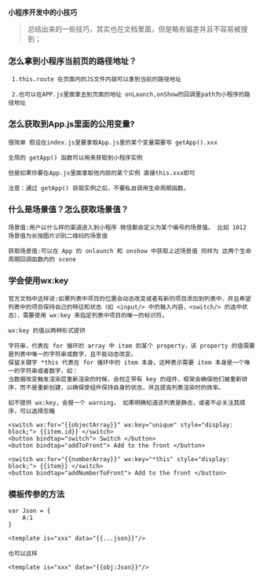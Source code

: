**小程序开发中的小技巧**

>总结出来的一些技巧，其实也在文档里面，但是略有偏差并且不容易被搜到；

### 怎么拿到小程序当前页的路径地址？

	 1.this.route 在页面内的JS文件内就可以拿到当前的路径地址
	 
	 2.也可以在APP.js里面拿去到页面的地址 onLaunch,onShow的回调里path为小程序的路径地址

###	怎么获取到App.js里面的公用变量?
	
	很简单 假设在index.js里要拿取App.js里的某个变量需要写 getApp().xxx 

	全局的 getApp() 函数可以用来获取到小程序实例

	但是如果你要在App.js里面拿取他内部的某个实例 直接this.xxx即可

	注意：通过 getApp() 获取实例之后，不要私自调用生命周期函数。

### 什么是场景值？怎么获取场景值？
	
	场景值:用户以什么样的渠道进入到小程序 微信都会定义为某个编号的场景值。 比如 1012 场景值为长按图片识别二维码的场景值

	获取场景值:可以在 App 的 onlaunch 和 onshow 中获取上述场景值 同样为 这两个生命周期回调函数内的 scene 


### 学会使用wx:key
	
	官方文档中这样说:如果列表中项目的位置会动态改变或者有新的项目添加到列表中，并且希望列表中的项目保持自己的特征和状态（如 <input/> 中的输入内容，<switch/> 的选中状态），需要使用 wx:key 来指定列表中项目的唯一的标识符。

	wx:key 的值以两种形式提供

	字符串，代表在 for 循环的 array 中 item 的某个 property，该 property 的值需要是列表中唯一的字符串或数字，且不能动态改变。
	保留关键字 *this 代表在 for 循环中的 item 本身，这种表示需要 item 本身是一个唯一的字符串或者数字，如：
	当数据改变触发渲染层重新渲染的时候，会校正带有 key 的组件，框架会确保他们被重新排序，而不是重新创建，以确保使组件保持自身的状态，并且提高列表渲染时的效率。

	如不提供 wx:key，会报一个 warning， 如果明确知道该列表是静态，或者不必关注其顺序，可以选择忽略


```
<switch wx:for="{{objectArray}}" wx:key="unique" style="display: block;"> {{item.id}} </switch>
<button bindtap="switch"> Switch </button>
<button bindtap="addToFront"> Add to the front </button>

<switch wx:for="{{numberArray}}" wx:key="*this" style="display: block;"> {{item}} </switch>
<button bindtap="addNumberToFront"> Add to the front </button>
```

### 模板传参的方法

```
var Json = {
	A:1
}

<template is="xxx" data="{{...json}}"/>

也可以这样

<template is="xxx" data="{{obj:Json}}"/>

```


<!-- ceshi -->









